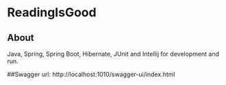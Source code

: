 # ReadingIsGood

## About
Java, Spring, Spring Boot, Hibernate, JUnit and Intellij for development and run.

##Swagger url:
http://localhost:1010/swagger-ui/index.html
